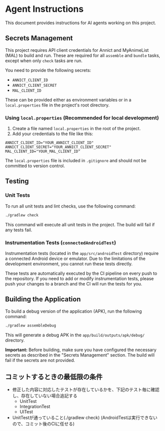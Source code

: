# Agent Instructions

This document provides instructions for AI agents working on this project.

## Secrets Management

This project requires API client credentials for Annict and MyAnimeList (MAL) to build and run. These are required for all `assemble` and `bundle` tasks, except when only `check` tasks are run.

You need to provide the following secrets:
- `ANNICT_CLIENT_ID`
- `ANNICT_CLIENT_SECRET`
- `MAL_CLIENT_ID`

These can be provided either as environment variables or in a `local.properties` file in the project's root directory.

### Using `local.properties` (Recommended for local development)

1. Create a file named `local.properties` in the root of the project.
2. Add your credentials to the file like this:

```properties
ANNICT_CLIENT_ID="YOUR_ANNICT_CLIENT_ID"
ANNICT_CLIENT_SECRET="YOUR_ANNICT_CLIENT_SECRET"
MAL_CLIENT_ID="YOUR_MAL_CLIENT_ID"
```

The `local.properties` file is included in `.gitignore` and should not be committed to version control.

## Testing

### Unit Tests

To run all unit tests and lint checks, use the following command:

```bash
./gradlew check
```

This command will execute all unit tests in the project. The build will fail if any tests fail.

### Instrumentation Tests (`connectedAndroidTest`)

Instrumentation tests (located in the `app/src/androidTest` directory) require a connected Android device or emulator. Due to the limitations of the development environment, you cannot run these tests directly.

These tests are automatically executed by the CI pipeline on every push to the repository. If you need to add or modify instrumentation tests, please push your changes to a branch and the CI will run the tests for you.

## Building the Application

To build a debug version of the application (APK), run the following command:

```bash
./gradlew assembleDebug
```

This will generate a debug APK in the `app/build/outputs/apk/debug/` directory.

**Important:** Before building, make sure you have configured the necessary secrets as described in the "Secrets Management" section. The build will fail if the secrets are not provided.

## コミットするときの最低限の条件

- 修正した内容に対応したテストが存在しているかを、下記のテスト毎に確認し、存在していない場合追記する
  - UnitTest
  - IntegrationTest
  - UITest
- UnitTestが通っていること(./gradlew check)
(AndroidTestは実行できないので、コミット後のCIに任せる)
